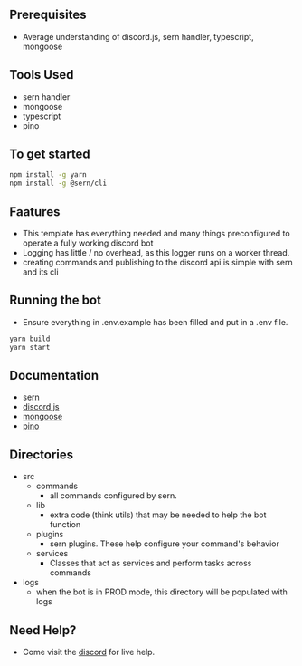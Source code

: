 
## Prerequisites 
- Average understanding of discord.js, sern handler, typescript, mongoose

## Tools Used
- sern handler 
- mongoose
- typescript
- pino

## To get started
```sh
npm install -g yarn
npm install -g @sern/cli
```

## Faatures
- This template has everything needed and many things preconfigured to operate a fully working discord bot
- Logging has little / no overhead, as this logger runs on a worker thread.
- creating commands and publishing to the discord api is simple with sern and its cli

## Running the bot
- Ensure everything in .env.example has been filled and put in a .env file.
```sh
yarn build
yarn start
```

## Documentation 
- [sern](https://sern.dev/docs/intro)
- [discord.js](https://discord.js.org/#/)
- [mongoose](https://mongoosejs.com/)
- [pino](https://github.com/pinojs/pino)


## Directories 
- src
    - commands
        - all commands configured by sern.
    - lib
        - extra code (think utils) that may be needed to help the bot function
    - plugins
        - sern plugins. These help configure your command's behavior
    - services 
        - Classes that act as services and perform tasks across commands
- logs
    - when the bot is in PROD mode, this directory will be populated with logs

## Need Help?
- Come visit the [discord](https://sern.dev/discord) for live help. 
